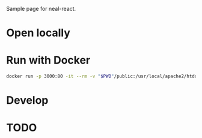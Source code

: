 Sample page for neal-react.

# Open locally


# Run with Docker

```bash
docker run -p 3000:80 -it --rm -v "$PWD"/public:/usr/local/apache2/htdocs/ httpd:2.4
```

# Develop


# TODO

